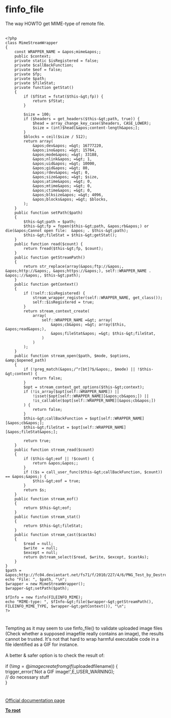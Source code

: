 # finfo_file



The way HOWTO get MIME-type of remote file.<br><br>

```
<?php
class MimeStreamWrapper
{
    const WRAPPER_NAME = &apos;mime&apos;;
    public $context;
    private static $isRegistered = false;
    private $callBackFunction;
    private $eof = false;
    private $fp;
    private $path;
    private $fileStat;
    private function getStat()
    {
        if ($fStat = fstat($this-&gt;fp)) {
            return $fStat;
        }

        $size = 100;
        if ($headers = get_headers($this-&gt;path, true)) {
            $head = array_change_key_case($headers, CASE_LOWER);
            $size = (int)$head[&apos;content-length&apos;];
        }
        $blocks = ceil($size / 512);
        return array(
            &apos;dev&apos; =&gt; 16777220,
            &apos;ino&apos; =&gt; 15764,
            &apos;mode&apos; =&gt; 33188,
            &apos;nlink&apos; =&gt; 1,
            &apos;uid&apos; =&gt; 10000,
            &apos;gid&apos; =&gt; 80,
            &apos;rdev&apos; =&gt; 0,
            &apos;size&apos; =&gt; $size,
            &apos;atime&apos; =&gt; 0,
            &apos;mtime&apos; =&gt; 0,
            &apos;ctime&apos; =&gt; 0,
            &apos;blksize&apos; =&gt; 4096,
            &apos;blocks&apos; =&gt; $blocks,
        );
    }
    public function setPath($path)
    {
        $this-&gt;path = $path;
        $this-&gt;fp = fopen($this-&gt;path, &apos;rb&apos;) or die(&apos;Cannot open file:  &apos; . $this-&gt;path);
        $this-&gt;fileStat = $this-&gt;getStat();
    }
    public function read($count) {
        return fread($this-&gt;fp, $count);
    }
    public function getStreamPath()
    {
        return str_replace(array(&apos;ftp://&apos;, &apos;http://&apos;, &apos;https://&apos;), self::WRAPPER_NAME . &apos;://&apos;, $this-&gt;path);
    }
    public function getContext()
    {
        if (!self::$isRegistered) {
            stream_wrapper_register(self::WRAPPER_NAME, get_class());
            self::$isRegistered = true;
        }
        return stream_context_create(
            array(
                self::WRAPPER_NAME =&gt; array(
                    &apos;cb&apos; =&gt; array($this, &apos;read&apos;),
                    &apos;fileStat&apos; =&gt; $this-&gt;fileStat,
                )
            )
        );
    }
    public function stream_open($path, $mode, $options, &amp;$opened_path)
    {
        if (!preg_match(&apos;/^r[bt]?$/&apos;, $mode) || !$this-&gt;context) {
            return false;
        }
        $opt = stream_context_get_options($this-&gt;context);
        if (!is_array($opt[self::WRAPPER_NAME]) ||
            !isset($opt[self::WRAPPER_NAME][&apos;cb&apos;]) ||
            !is_callable($opt[self::WRAPPER_NAME][&apos;cb&apos;])
        ) {
            return false;
        }
        $this-&gt;callBackFunction = $opt[self::WRAPPER_NAME][&apos;cb&apos;];
        $this-&gt;fileStat = $opt[self::WRAPPER_NAME][&apos;fileStat&apos;];

        return true;
    }
    public function stream_read($count)
    {
        if ($this-&gt;eof || !$count) {
            return &apos;&apos;;
        }
        if (($s = call_user_func($this-&gt;callBackFunction, $count)) == &apos;&apos;) {
            $this-&gt;eof = true;
        }
        return $s;
    }
    public function stream_eof()
    {
        return $this-&gt;eof;
    }
    public function stream_stat()
    {
        return $this-&gt;fileStat;
    }
    public function stream_cast($castAs)
    {
        $read = null;
        $write  = null;
        $except = null;
        return @stream_select($read, $write, $except, $castAs);
    }
}
$path = &apos;http://fc04.deviantart.net/fs71/f/2010/227/4/6/PNG_Test_by_Destron23.png&apos;;
echo "File: ", $path, "\n";
$wrapper = new MimeStreamWrapper();
$wrapper-&gt;setPath($path);

$fInfo = new finfo(FILEINFO_MIME);
echo "MIME-type: ", $fInfo-&gt;file($wrapper-&gt;getStreamPath(), FILEINFO_MIME_TYPE, $wrapper-&gt;getContext()), "\n";
?>
```
  

#

Tempting as it may seem to use finfo_file() to validate uploaded image files (Check whether a supposed imagefile really contains an image), the results cannot be trusted. It&apos;s not that hard to wrap harmful executable code in a file identified as a GIF for instance.<br><br>A better &amp; safer option is to check the result of:<br><br>if (!$img = @imagecreatefromgif($uploadedfilename)) {<br>  trigger_error(&apos;Not a GIF image!&apos;,E_USER_WARNING);<br>  // do necessary stuff<br>}  

#

[Official documentation page](https://www.php.net/manual/en/function.finfo-file.php)

**[To root](/README.md)**